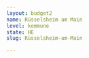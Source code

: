 ```yaml
---
layout: budget2
name: Rüsselsheim am Main
level: kommune
state: HE
slug: Rüsselsheim-am-Main

---
```




